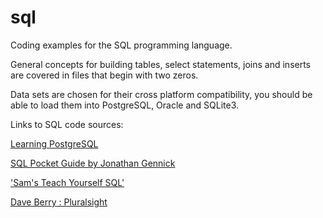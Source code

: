 # sql
Coding examples for the SQL programming language.

General concepts for building tables, select statements, joins and inserts are covered in files that begin with two zeros.

Data sets are chosen for their cross platform compatibility, you should be able to load them into PostgreSQL, Oracle and SQLite3.

Links to SQL code sources:

[Learning PostgreSQL](https://www.packtpub.com/big-data-and-business-intelligence/learning-postgresql)

[SQL Pocket Guide by Jonathan Gennick](http://shop.oreilly.com/product/9780596005122.do)

['Sam's Teach Yourself SQL'](https://www.oreilly.com/library/view/sams-teach-yourself/9780132603911/)
 
[Dave Berry : Pluralsight](https://www.pluralsight.com/authors/david-berry)


